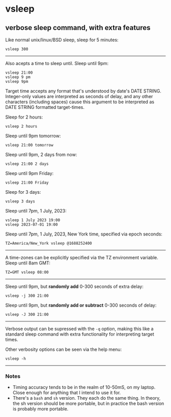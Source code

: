 # vsleep
## verbose sleep command, with extra features

Like normal unix/linux/BSD sleep, sleep for 5 minutes:
```
vsleep 300
```
---

Also acepts a time to sleep until. Sleep until 9pm:
```
vsleep 21:00
vsleep 9 pm
vsleep 9pm
```

Target time accepts any format that's understood by date's DATE STRING. Integer-only values are interpreted as seconds of delay, and any other characters (including spaces) cause this argument to be interpreted as DATE STRING formatted target-times.

Sleep for 2 hours:
```
vsleep 2 hours
```


Sleep until 9pm tomorrow:
```
vsleep 21:00 tomorrow
```

Sleep until 9pm, 2 days from now:
```
vsleep 21:00 2 days
```

Sleep until 9pm Friday:
```
vsleep 21:00 Friday
```

Sleep for 3 days:
```
vsleep 3 days
```

Sleep until 7pm, 1 July, 2023:
```
vsleep 1 July 2023 19:00
vsleep 2023-07-01 19:00
```

Sleep until 7pm, 1 July, 2023, New York time, specified via epoch seconds:
```
TZ=America/New_York vsleep @1688252400
```

---

A time-zones can be explicitly specified via the TZ environment variable. Sleep until 8am GMT:
```
TZ=GMT vsleep 08:00
```
---


Sleep until 9pm, but **randomly add** 0-300 seconds of extra delay:
```
vsleep -j 300 21:00
```

Sleep until 9pm, but **randomly add or subtract** 0-300 seconds of delay:
```
vsleep -J 300 21:00
```
---

Verbose output can be supressed with the `-q` option, making this like a standard sleep command with extra functionality for interpreting target times.

Other verbosity options can be seen via the help menu:
```
vsleep -h
```
---

### Notes
* Timing accuracy tends to be in the realm of 10-50mS, on my laptop. Close enough for anything that I intend to use it for.
* There's a `bash` and `sh` version. They each do the same thing. In theory, the sh version should be more portable, but in practice the bash version is probably more portable.

